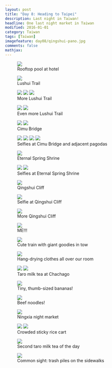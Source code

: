 ```yaml
---
layout: post
title: "Day 8: Heading to Taipei"
description: Last night in Taiwan!
headline: One last night market in Taiwan
modified: 2016-01-01	
category: Taiwan
tags: [Taiwan]
imagefeature: day08/qingshui-pano.jpg
comments: false
mathjax:
---
```

<figure>
<a href='{{ site.url }}/images/day08/pool.jpg'><img src='{{ site.url }}/images/day08/pool.jpg'></a>
<figcaption>Rooftop pool at hotel</figcaption>
</figure>

<figure>
<a href='{{ site.url }}/images/day08/lushui-pano.jpg'><img src='{{ site.url }}/images/day08/lushui-pano.jpg'></a>
<figcaption>Lushui Trail</figcaption>
</figure>

<figure class="third">
<a href='{{ site.url }}/images/day08/lushui-vert1.jpg'><img src='{{ site.url }}/images/day08/lushui-vert1.jpg'></a>
<a href='{{ site.url }}/images/day08/lushui-vert2.jpg'><img src='{{ site.url }}/images/day08/lushui-vert2.jpg'></a>
<a href='{{ site.url }}/images/day08/lushui-vert3.jpg'><img src='{{ site.url }}/images/day08/lushui-vert3.jpg'></a>
<figcaption>More Lushui Trail</figcaption>
</figure>

<figure class="half">
<a href='{{ site.url }}/images/day08/lushui1.jpg'><img src='{{ site.url }}/images/day08/lushui1.jpg'></a>
<a href='{{ site.url }}/images/day08/lushui2.jpg'><img src='{{ site.url }}/images/day08/lushui2.jpg'></a>
<figcaption>Even more Lushui Trail</figcaption>
</figure>

<figure class="half">
<a href='{{ site.url }}/images/day08/cimu1.jpg'><img src='{{ site.url }}/images/day08/cimu1.jpg'></a>
<a href='{{ site.url }}/images/day08/cimu2.jpg'><img src='{{ site.url }}/images/day08/cimu2.jpg'></a>
<figcaption>Cimu Bridge</figcaption>
</figure>

<figure class="half">
<a href='{{ site.url }}/images/day08/cimu-selfie1.jpg'><img src='{{ site.url }}/images/day08/cimu-selfie1.jpg'></a>
<a href='{{ site.url }}/images/day08/cimu-selfie2.jpg'><img src='{{ site.url }}/images/day08/cimu-selfie2.jpg'></a>
<a href='{{ site.url }}/images/day08/cimu-selfie3.jpg'><img src='{{ site.url }}/images/day08/cimu-selfie3.jpg'></a>
<a href='{{ site.url }}/images/day08/cimu-selfie4.jpg'><img src='{{ site.url }}/images/day08/cimu-selfie4.jpg'></a>
<figcaption>Selfies at Cimu Bridge and adjacent pagodas</figcaption>
</figure>

<figure>
<a href='{{ site.url }}/images/day08/eternal.jpg'><img src='{{ site.url }}/images/day08/eternal.jpg'></a>
<figcaption>Eternal Spring Shrine</figcaption>
</figure>

<figure class="half">
<a href='{{ site.url }}/images/day08/eternal-selfie1.jpg'><img src='{{ site.url }}/images/day08/eternal-selfie1.jpg'></a>
<a href='{{ site.url }}/images/day08/eternal-selfie2.jpg'><img src='{{ site.url }}/images/day08/eternal-selfie2.jpg'></a>
<figcaption>Selfies at Eternal Spring Shrine</figcaption>
</figure>

<figure>
<a href='{{ site.url }}/images/day08/qingshui-pano.jpg'><img src='{{ site.url }}/images/day08/qingshui-pano.jpg'></a>
<figcaption>Qingshui Cliff</figcaption>
</figure>

<figure>
<a href='{{ site.url }}/images/day08/qingshui-selfie.jpg'><img src='{{ site.url }}/images/day08/qingshui-selfie.jpg'></a>
<figcaption>Selfie at Qingshui Cliff</figcaption>
</figure>

<figure>
<a href='{{ site.url }}/images/day08/qingshui.jpg'><img src='{{ site.url }}/images/day08/qingshui.jpg'></a>
<figcaption>More Qingshui Cliff</figcaption>
</figure>

<figure>
<a href='{{ site.url }}/images/day08/quinshui-me.jpg'><img src='{{ site.url }}/images/day08/quinshui-me.jpg'></a>
<figcaption>ME!!!</figcaption>
</figure>

<figure>
<a href='{{ site.url }}/images/day08/bakery-train.jpg'><img src='{{ site.url }}/images/day08/bakery-train.jpg'></a>
<figcaption>Cute train with giant goodies in tow</figcaption>
</figure>

<figure>
<a href='{{ site.url }}/images/day08/laundry.jpg'><img src='{{ site.url }}/images/day08/laundry.jpg'></a>
<figcaption>Hang-drying clothes all over our room</figcaption>
</figure>

<figure class="half">
<a href='{{ site.url }}/images/day08/chachago1.jpg'><img src='{{ site.url }}/images/day08/chachago1.jpg'></a>
<a href='{{ site.url }}/images/day08/chachago2.jpg'><img src='{{ site.url }}/images/day08/chachago2.jpg'></a>
<figcaption>Taro milk tea at Chachago</figcaption>
</figure>

<figure>
<a href='{{ site.url }}/images/day08/tiny-bananas.jpg'><img src='{{ site.url }}/images/day08/tiny-bananas.jpg'></a>
<figcaption>Tiny, thumb-sized bananas!</figcaption>
</figure>

<figure>
<a href='{{ site.url }}/images/day08/liang-pin.jpg'><img src='{{ site.url }}/images/day08/liang-pin.jpg'></a>
<figcaption>Beef noodles!</figcaption>
</figure>

<figure>
<a href='{{ site.url }}/images/day08/ningxia.jpg'><img src='{{ site.url }}/images/day08/ningxia.jpg'></a>
<figcaption>Ningxia night market</figcaption>
</figure>

<figure class="half">
<a href='{{ site.url }}/images/day08/sticky-rice1.jpg'><img src='{{ site.url }}/images/day08/sticky-rice1.jpg'></a>
<a href='{{ site.url }}/images/day08/sticky-rice2.jpg'><img src='{{ site.url }}/images/day08/sticky-rice2.jpg'></a>
<figcaption>Crowded sticky rice cart</figcaption>
</figure>

<figure>
<a href='{{ site.url }}/images/day08/taro.jpg'><img src='{{ site.url }}/images/day08/taro.jpg'></a>
<figcaption>Second taro milk tea of the day</figcaption>
</figure>

<figure>
<a href='{{ site.url }}/images/day08/trash.jpg'><img src='{{ site.url }}/images/day08/trash.jpg'></a>
<figcaption>Common sight: trash piles on the sidewalks</figcaption>
</figure>

